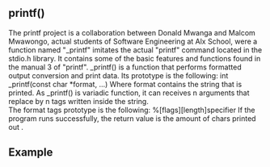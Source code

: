 ## printf()                                               
The printf project is a collaboration between Donald Mwanga and Malcom Mwawongo, actual students of Software Engineering at Alx School, were a function named "_printf" imitates the actual "printf" command located in the stdio.h library. It contains some of the basic features and functions found in the manual 3 of "printf".                                                                                         _printf() is a function that performs formatted output conversion and print data. Its prototype is the following:                                                                int _printf(const char *format, ...)
                                                           Where format contains the string that is printed. As _printf() is variadic function, it can receives n arguments that replace by n tags written inside the string.               
The format tags prototype is the following:
                                                           %[flags][length]specifier
If the program runs successfully, the return value is the amount of chars printed out .
## Example
